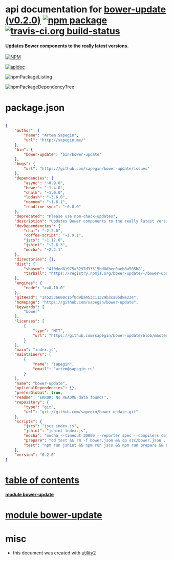 # api documentation for  [bower-update (v0.2.0)](https://github.com/sapegin/bower-update)  [![npm package](https://img.shields.io/npm/v/npmdoc-bower-update.svg?style=flat-square)](https://www.npmjs.org/package/npmdoc-bower-update) [![travis-ci.org build-status](https://api.travis-ci.org/npmdoc/node-npmdoc-bower-update.svg)](https://travis-ci.org/npmdoc/node-npmdoc-bower-update)
#### Updates Bower components to the really latest versions.

[![NPM](https://nodei.co/npm/bower-update.png?downloads=true)](https://www.npmjs.com/package/bower-update)

[![apidoc](https://npmdoc.github.io/node-npmdoc-bower-update/build/screenCapture.buildNpmdoc.browser._2Fhome_2Ftravis_2Fbuild_2Fnpmdoc_2Fnode-npmdoc-bower-update_2Ftmp_2Fbuild_2Fapidoc.html.png)](https://npmdoc.github.io/node-npmdoc-bower-update/build/apidoc.html)

![npmPackageListing](https://npmdoc.github.io/node-npmdoc-bower-update/build/screenCapture.npmPackageListing.svg)

![npmPackageDependencyTree](https://npmdoc.github.io/node-npmdoc-bower-update/build/screenCapture.npmPackageDependencyTree.svg)



# package.json

```json

{
    "author": {
        "name": "Artem Sapegin",
        "url": "http://sapegin.me/"
    },
    "bin": {
        "bower-update": "bin/bower-update"
    },
    "bugs": {
        "url": "https://github.com/sapegin/bower-update/issues"
    },
    "dependencies": {
        "async": "~0.9.0",
        "bower": "~1.4.0",
        "chalk": "~1.0.0",
        "lodash": "~3.6.0",
        "nomnom": "~1.8.1",
        "readline-sync": "~0.8.0"
    },
    "deprecated": "Please use npm-check-updates",
    "description": "Updates Bower components to the really latest versions.",
    "devDependencies": {
        "chai": "~2.2.0",
        "coffee-script": "~1.9.1",
        "jscs": "~1.12.0",
        "jshint": "~2.6.3",
        "mocha": "~2.2.1"
    },
    "directories": {},
    "dist": {
        "shasum": "410ded81975a5297d33315bd8dbec0aeb8a585b8",
        "tarball": "https://registry.npmjs.org/bower-update/-/bower-update-0.2.0.tgz"
    },
    "engines": {
        "node": ">=0.10.0"
    },
    "gitHead": "1452536680c15f0d9ba453c11329b3ca0bd8e234",
    "homepage": "https://github.com/sapegin/bower-update",
    "keywords": [
        "bower"
    ],
    "licenses": [
        {
            "type": "MIT",
            "url": "https://github.com/sapegin/bower-update/blob/master/License.md"
        }
    ],
    "main": "index.js",
    "maintainers": [
        {
            "name": "sapegin",
            "email": "artem@sapegin.ru"
        }
    ],
    "name": "bower-update",
    "optionalDependencies": {},
    "preferGlobal": true,
    "readme": "ERROR: No README data found!",
    "repository": {
        "type": "git",
        "url": "git://github.com/sapegin/bower-update.git"
    },
    "scripts": {
        "jscs": "jscs index.js",
        "jshint": "jshint index.js",
        "mocha": "mocha --timeout 30000 --reporter spec --compilers coffee:coffee-script/register",
        "prepare": "cd test && rm -f bower.json && cp src/bower.json . && bower install",
        "test": "npm run jshint && npm run jscs && npm run prepare && npm run mocha"
    },
    "version": "0.2.0"
}
```



# <a name="apidoc.tableOfContents"></a>[table of contents](#apidoc.tableOfContents)

#### [module bower-update](#apidoc.module.bower-update)



# <a name="apidoc.module.bower-update"></a>[module bower-update](#apidoc.module.bower-update)



# misc
- this document was created with [utility2](https://github.com/kaizhu256/node-utility2)
